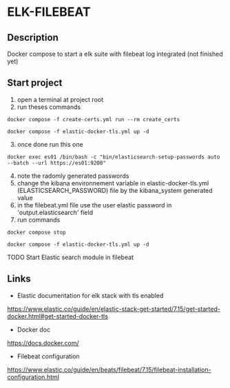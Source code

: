 # ELK-FILEBEAT

## Description
Docker compose to start a elk suite with filebeat log integrated (not finished yet)

## Start project

1. open a terminal at project root
2. run theses commands

```shell
docker compose -f create-certs.yml run --rm create_certs

docker compose -f elastic-docker-tls.yml up -d 
```
3. once done run this one 
```shell
docker exec es01 /bin/bash -c "bin/elasticsearch-setup-passwords auto --batch --url https://es01:9200"
```
4. note the radomly generated passwords
5. change the kibana environnement variable in elastic-docker-tls.yml (ELASTICSEARCH_PASSWORD) file by the kibana_system generated value
6. in the filebeat.yml file use the user elastic password in 'output.elasticsearch' field
7. run commands 
```shell
docker compose stop

docker compose -f elastic-docker-tls.yml up -d
```

TODO Start Elastic search module in filebeat

## Links
- Elastic documentation for elk stack with tls enabled

https://www.elastic.co/guide/en/elastic-stack-get-started/7.15/get-started-docker.html#get-started-docker-tls

- Docker doc 

https://docs.docker.com/

- Filebeat configuration

https://www.elastic.co/guide/en/beats/filebeat/7.15/filebeat-installation-configuration.html